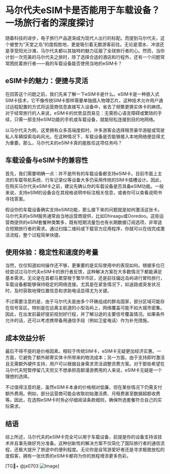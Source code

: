 # 马尔代夫eSIM卡是否能用于车载设备？一场旅行者的深度探讨

随着科技的进步，电子旅行产品逐渐成为现代人出行的标配。而提到马尔代夫，这个被誉为“天堂之岛”的度假胜地，更是吸引着无数游客前往。无论是潜水、冲浪还是享受阳光沙滩，马尔代夫都以其独特的魅力征服了全球旅行者的心。然而，当你计划一次完美的马尔代夫之旅时，除了选择合适的酒店和行程外，还有一个问题常常困扰着旅行者——我的车载设备能否使用当地的eSIM卡？

## eSIM卡的魅力：便捷与灵活

在回答这个问题之前，我们先来了解一下eSIM卡是什么。eSIM卡是一种嵌入式SIM卡技术，它不像传统SIM卡那样需要单独插入物理芯片。这种技术允许用户通过远程配置的方式将运营商信息直接写入设备中，省去了频繁更换实体卡的麻烦。对于经常旅行的人来说，eSIM卡的优势显而易见：无需担心语言障碍或繁琐的手续，只需一部支持eSIM功能的手机或车载设备，就能轻松连接到目的地网络。

以马尔代夫为例，这里拥有众多高端度假村，许多游客会选择租赁豪华游艇或驾驶私人车辆探索岛屿风光。在这种情况下，车载设备是否能够接入本地网络便显得尤为重要。那么，马尔代夫的eSIM卡真的能胜任这项任务吗？

## 车载设备与eSIM卡的兼容性

首先，我们需要明确一点：并不是所有的车载设备都支持eSIM卡。目前市面上主流的车载导航系统、行车记录仪等设备大多仍采用传统的SIM卡插槽设计。因此，在购买马尔代夫eSIM卡之前，建议先确认你的车载设备是否具备eSIM功能。一般来说，支持eSIM的设备会在其规格说明中标注相关信息，或者你可以查看说明书寻找答案。

假设你的车载设备确实支持eSIM功能，那么接下来的问题就是如何激活这张卡。马尔代夫的eSIM服务通常由当地运营商提供，比如Dhiraagu或Ooredoo。这些运营商提供的eSIM套餐种类繁多，既有短期流量包也有长期数据订阅选项，非常适合短期旅行者的需求。通过扫描二维码或下载官方应用程序，你就可以在线完成激活流程，整个过程简单快捷。

## 使用体验：稳定性和速度的考量

当然，仅仅知道如何操作还不够，更重要的是实际使用中的表现如何。根据多位已经尝试过马尔代夫eSIM卡的旅行者反馈，这种解决方案在大多数情况下都能满足基本需求。无论是在首都马累穿梭于繁华市区，还是前往偏远岛屿进行冒险旅行，车载设备都能够保持稳定的网络连接。尤其是在紧急情况下，如迷路或突发状况时，及时获取地理位置信息和求助电话显得尤为关键。

不过需要注意的是，由于马尔代夫是由多个环礁组成的群岛国家，部分区域可能存在信号盲区。特别是在远离主航道的小型岛屿上，网络覆盖可能不如大城市密集。因此，在出发前最好提前规划好行程，并了解沿途的主要信号覆盖情况。如果条件允许的话，还可以考虑携带备用通信手段（例如卫星电话）作为补充措施。

## 成本效益分析

最后不得不提的是价格因素。相较于传统SIM卡，eSIM卡无疑更加经济实惠。一方面，它避免了额外邮寄实体卡所带来的物流成本；另一方面，由于支持即时激活且无需额外硬件支持，用户可以根据自身需求灵活调整资费方案。对于那些希望在马尔代夫短暂停留几天但又不想承担高额漫游费用的人来说，eSIM卡无疑是一个理想的选择。

不过值得注意的是，虽然eSIM卡本身的价格相对低廉，但在某些情况下仍需支付额外费用。例如，部分运营商可能会收取初始激活费、月租费甚至数据超额收费等。因此，在选购eSIM卡时务必仔细阅读条款细则，确保所选套餐符合自己的实际需求。

## 结语

综上所述，马尔代夫的eSIM卡完全可以用于车载设备，前提是你的设备支持该技术并且事先做好充分准备。这种创新性的解决方案不仅简化了国际旅行者的通信流程，还极大提升了旅途中的便利程度。无论你是自驾游爱好者还是寻求极致放松的度假客，拥有一张优质的eSIM卡都将为你的旅程增添更多色彩。

[TG💪+ @jx0703 ![Image](https://github.com/user-attachments/assets/dbca1d08-cadb-493c-b0ec-ad6f7a83f270)]
